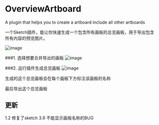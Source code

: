 # OverviewArtboard
A plugin that helps you to create a artboard include all other artboards

一个Sketch插件，能让你快速生成一个包含所有画板的总览画板，用于导出包含所有内容的预览图片。

![image](https://github.com/zhongerxin/OverviewArtboard/blob/master/Resource/title.png)

###1. 选择想要合并导出的画板
![image](https://github.com/zhongerxin/OverviewArtboard/blob/master/Resource/select%20artboards.png)

###2. 运行插件生成总览画板
![image](https://github.com/zhongerxin/OverviewArtboard/blob/master/Resource/create%20overview.png)

生成的这个总览画板会在每个画板下方标注该画板的名称

最后导出这个总览画板

## 更新
1.2 修复了sketch 3.9 不能显示画板名称的BUG
  
